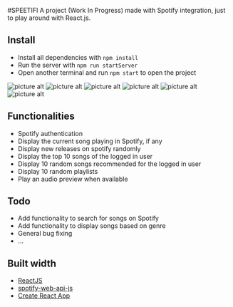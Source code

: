 #SPEETIFI
A project (Work In Progress) made with Spotify integration, just to play around with React.js.

## Install
* Install all dependencies with `npm install`
* Run the server with `npm run startServer`
* Open another terminal and run `npm start` to open the project

![picture alt](https://wannesverelst.me/playground/speetifi/screenshots/01.png "01")
![picture alt](https://wannesverelst.me/playground/speetifi/screenshots/02.png "02")
![picture alt](https://wannesverelst.me/playground/speetifi/screenshots/03.png "03")
![picture alt](https://wannesverelst.me/playground/speetifi/screenshots/04.png "04")
![picture alt](https://wannesverelst.me/playground/speetifi/screenshots/05.png "05")
![picture alt](https://wannesverelst.me/playground/speetifi/screenshots/06.png "06")

## Functionalities
* Spotify authentication
* Display the current song playing in Spotify, if any
* Display new releases on spotify randomly
* Display the top 10 songs of the logged in user
* Display 10 random songs recommended for the logged in user
* Display 10 random playlists
* Play an audio preview when available

## Todo
* Add functionality to search for songs on Spotify
* Add functionality to display songs based on genre
* General bug fixing
* ...

## Built width
- [ReactJS](https://reactjs.org/)
- [spotify-web-api-js](https://github.com/JMPerez/spotify-web-api-js)
- [Create React App](https://github.com/facebook/create-react-app)
